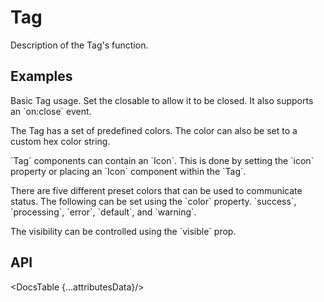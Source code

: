 # Tag

Description of the Tag's function.

## Examples

<Example
  id="tag-demo-basic"
  title="Basic"
  demoComponent="{Basic}"
  demoCode="{BasicCode}">
  <p slot="description">
    Basic Tag usage. Set the closable to allow it to be closed. It also supports an `on:close` event.
  </p>
</Example>

<Example
  id="tag-demo-color"
  title="Colors"
  demoComponent="{Color}"
  demoCode="{ColorCode}">
  <p slot="description">
    The Tag has a set of predefined colors. The color can also be set to a custom hex color string.
  </p>
</Example>

<Example
  id="tag-demo-icon"
  title="Icon"
  demoComponent="{Icon}"
  demoCode="{IconCode}">
  <p slot="description">
    `Tag` components can contain an `Icon`. This is done by setting the `icon` property or placing an `Icon` component within the `Tag`.
  </p>
</Example>

<Example
  id="tag-demo-status"
  title="Status"
  demoComponent="{Status}"
  demoCode="{StatusCode}">
  <p slot="description">
    There are five different preset colors that can be used to communicate status. The following can be set using the `color` property. `success`, `processing`, `error`, `default`, and `warning`.
  </p>
</Example>

<Example
  id="tag-demo-add-remove"
  title="Add & Remove Dynamically"
  demoComponent="{AddRemove}"
  demoCode="{AddRemoveCode}"/>

<Example
  id="tag-demo-visibility"
  title="Controlled Visibility"
  demoComponent="{Visibility}"
  demoCode="{VisibilityCode}">
  <p slot="description">
    The visibility can be controlled using the `visible` prop.
  </p>
</Example>

## API

<DocsTable {...attributesData}/>

<script>
  import Example from 'docs/src/components/Example.svelte';

  import Basic from './demos/basic.demo.svelte'
  import BasicCode from './demos/basic.demo.txt'

  import Color from './demos/color.demo.svelte'
  import ColorCode from './demos/color.demo.txt'

  import Icon from './demos/icon.demo.svelte'
  import IconCode from './demos/icon.demo.txt'

  import Status from './demos/status.demo.svelte'
  import StatusCode from './demos/status.demo.txt'

  import AddRemove from './demos/add-remove.demo.svelte'
  import AddRemoveCode from './demos/add-remove.demo.txt'

  import Visibility from './demos/visibility.demo.svelte'
  import VisibilityCode from './demos/visibility.demo.txt'

  import DocsTable from 'docs/src/components/DocsTable.svelte'
  const attributesData = {
    title: 'Attributes',
    columns: ['Property', 'Description', 'Type', 'Default'],
    data: [
      {
        property: 'test',
        description: 'test description',
        type: 'String',
        default: 'test'
      }
    ]
  }

  // Events
  // CLick
</script>
